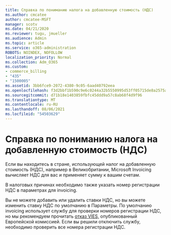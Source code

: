 ```yaml
---
title: Справка по пониманию налога на добавленную стоимость (НДС)
ms.author: cmcatee
author: cmcatee-MSFT
manager: scotv
ms.date: 04/21/2020
ms.reviewer: tugu, jmueller
ms.audience: Admin
ms.topic: article
ms.service: o365-administration
ROBOTS: NOINDEX, NOFOLLOW
localization_priority: Normal
ms.collection: Adm_O365
ms.custom:
- commerce_billing
- "435"
- "1500005"
ms.assetid: 3bb6fce9-2072-4380-9c05-6aad40792eea
ms.openlocfilehash: f3d2bbf1b590c9e6c0244a32b5550995d53ff05715de8a2575aa08052061de15
ms.sourcegitcommit: d71b18e1403859fbfc45ddd9a57c8ab68f4d9f96
ms.translationtype: MT
ms.contentlocale: ru-RU
ms.lasthandoff: 08/06/2021
ms.locfileid: "54503629"
---
```

# <a name="help-understanding-value-added-tax-vat"></a>Справка по пониманию налога на добавленную стоимость (НДС)

Если вы находитесь в стране, использующей налог на добавленную стоимость (НДС), например в Великобритании, Microsoft Invoicing вычисляет НДС для вас и применяет сумму к вашим счетам.
  
В налоговых причинах необходимо также указать номер регистрации НДС в параметрах для invoicing.
  
Вы не можете добавить или удалить ставки НДС, но вы можете изменить ставку НДС по умолчанию в Параметры. По умолчанию invoicing использует службу для проверки номеров регистрации НДС, но мы рекомендуем прочитать [отказ VIES,](https://go.microsoft.com/fwlink/?LinkID=841741) опубликованный Европейской комиссией. Если вы решили отключить службу, необходимо проверить все номера регистрации НДС.